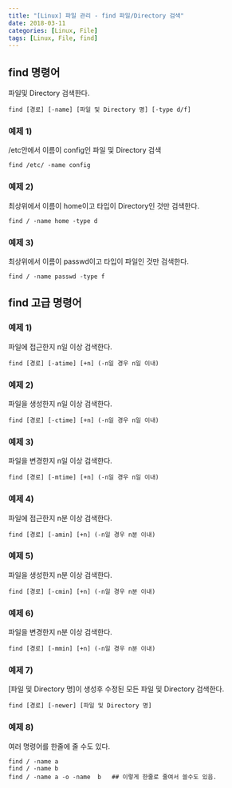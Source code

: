 ```yaml
---
title: "[Linux] 파일 관리 - find 파일/Directory 검색"
date: 2018-03-11
categories: [Linux, File]
tags: [Linux, File, find]
---
```


## find 명령어
파일및 Directory 검색한다.
```
find [경로] [-name] [파일 및 Directory 명] [-type d/f]
```

### 예제 1)
/etc안에서 이름이 config인 파일 및 Directory 검색
```
find /etc/ -name config
```

### 예제 2)
최상위에서 이름이 home이고 타입이 Directory인 것만 검색한다.
```
find / -name home -type d
```

### 예제 3)
최상위에서 이름이 passwd이고 타입이 파일인 것만 검색한다.
```
find / -name passwd -type f
```

## find 고급 명령어
### 예제 1)
파일에 접근한지 n일 이상 검색한다.
```
find [경로] [-atime] [+n] (-n일 경우 n일 이내)
```

### 예제 2)
파일을 생성한지 n일 이상 검색한다.
```
find [경로] [-ctime] [+n] (-n일 경우 n일 이내)
```

### 예제 3)
파일을 변경한지 n일 이상 검색한다.
```
find [경로] [-mtime] [+n] (-n일 경우 n일 이내)
```

### 예제 4)
파일에 접근한지 n분 이상 검색한다.
```
find [경로] [-amin] [+n] (-n일 경우 n분 이내)
```

### 예제 5)
파일을 생성한지 n분 이상 검색한다.
```
find [경로] [-cmin] [+n] (-n일 경우 n분 이내)
```

### 예제 6)
파일을 변경한지 n분 이상 검색한다.
```
find [경로] [-mmin] [+n] (-n일 경우 n분 이내)
```

### 예제 7)
[파일 및 Directory 명]이 생성후 수정된 모든 파일 및 Directory 검색한다.
```
find [경로] [-newer] [파일 및 Directory 명]
```

### 예제 8)
여러 명령어를 한줄에 줄 수도 있다.
```
find / -name a
find / -name b
find / -name a -o -name  b   ## 이렇게 한줄로 줄여서 쓸수도 있음.
```
